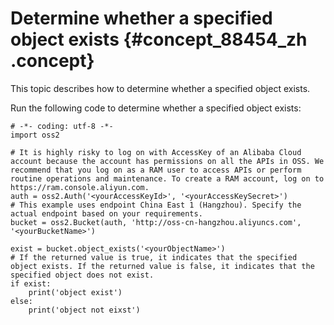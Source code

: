 # Determine whether a specified object exists {#concept_88454_zh .concept}

This topic describes how to determine whether a specified object exists.

Run the following code to determine whether a specified object exists:

```language-python
# -*- coding: utf-8 -*-
import oss2

# It is highly risky to log on with AccessKey of an Alibaba Cloud account because the account has permissions on all the APIs in OSS. We recommend that you log on as a RAM user to access APIs or perform routine operations and maintenance. To create a RAM account, log on to https://ram.console.aliyun.com.
auth = oss2.Auth('<yourAccessKeyId>', '<yourAccessKeySecret>')
# This example uses endpoint China East 1 (Hangzhou). Specify the actual endpoint based on your requirements.
bucket = oss2.Bucket(auth, 'http://oss-cn-hangzhou.aliyuncs.com', '<yourBucketName>')

exist = bucket.object_exists('<yourObjectName>')
# If the returned value is true, it indicates that the specified object exists. If the returned value is false, it indicates that the specified object does not exist.
if exist:
	print('object exist')
else:
	print('object not eixst')

```

